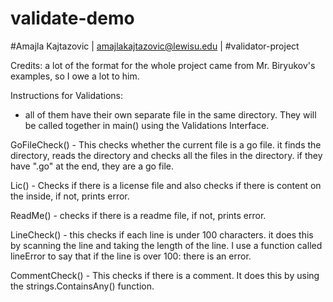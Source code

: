 # validate-demo
#Amajla Kajtazovic | amajlakajtazovic@lewisu.edu | #validator-project

Credits:
a lot of the format for the whole project came from Mr. Biryukov's examples, so I owe a lot to him.

Instructions for Validations:
- all of them have their own separate file in the same directory. They will be called together in main() using the Validations Interface.

GoFileCheck() - This checks whether the current file is a go file. it finds the directory, reads the directory and checks all the files in the directory. if they have ".go" at the end, they are a go file.

Lic() - Checks if there is a license file and also checks if there is content on the inside, if not, prints error.

ReadMe() - checks if there is a readme file, if not, prints error.

LineCheck() - this checks if each line is under 100 characters. it does this by scanning the line and taking the length of the line. I use a function called lineError to say that if the line is over 100: there is an error.

CommentCheck() - This checks if there is a comment. It does this by using the strings.ContainsAny() function.
